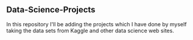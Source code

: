 ## Data-Science-Projects ##       
In this repository I'll be adding the projects which I have done by myself taking the data sets from Kaggle and other data science web sites.        
